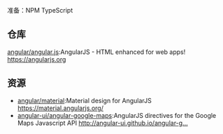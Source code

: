 准备：NPM TypeScript


## 仓库

[angular/angular.js](https://github.com/angular/angular.js):AngularJS - HTML enhanced for web apps! https://angularjs.org

## 资源

* [angular/material](https://github.com/angular/material):Material design for AngularJS https://material.angularjs.org/
* [angular-ui/angular-google-maps](https://github.com/angular-ui/angular-google-maps):AngularJS directives for the Google Maps Javascript API http://angular-ui.github.io/angular-g…

